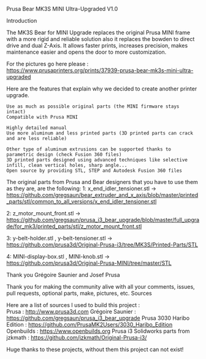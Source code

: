 Prusa Bear MK3S MINI Ultra-Upgraded V1.0

Introduction

The MK3S Bear for MINI Upgrade replaces the original Prusa MINI frame with a more rigid and reliable solution also it replaces the bowden to direct drive and dual Z-Axis. It allows faster prints, increases precision, makes maintenance easier and opens the door to more customization.

For the pictures go here please : 
https://www.prusaprinters.org/prints/37939-prusa-bear-mk3s-mini-ultra-upgraded

Here are the features that explain why we decided to create another printer upgrade.

    Use as much as possible original parts (the MINI firmware stays intact)
    Compatible with Prusa MINI
    
    Highly detailed manual
    Use more aluminum and less printed parts (3D printed parts can crack and are less reliable)
   
    Other type of aluminum extrusions can be supported thanks to parametric design (check Fusion 360 files)
    3D printed parts designed using advanced techniques like selective infill, clean vertical holes, sharp angle...
    Open source by providing STL, STEP and Autodesk Fusion 360 files

 
The original parts from Prusa and Bear designers that you have to use them as they are, are the following:
   1: x_end_idler_tensioner.stl -> https://github.com/gregsaun/bear_extruder_and_x_axis/blob/master/printed_parts/stl/common_to_all_versions/x_end_idler_tensioner.stl
    
   2: z_motor_mount_front.stl -> https://github.com/gregsaun/prusa_i3_bear_upgrade/blob/master/full_upgrade/for_mk3/printed_parts/stl/z_motor_mount_front.stl
    
   3: y-belt-holder.stl , y-belt-tensioner.stl -> https://github.com/prusa3d/Original-Prusa-i3/tree/MK3S/Printed-Parts/STL
    
   4: MINI-display-box.stl , MINI-knob.stl -> https://github.com/prusa3d/Original-Prusa-MINI/tree/master/STL



Thank you Grégoire Saunier and Josef Prusa

Thank you for making the community alive with all your comments, issues, pull requests, optional parts, make, pictures, etc.
Sources

Here are a list of sources I used to build this project :
    </br>
    Prusa : http://www.prusa3d.com
    Grégoire Saunier : https://github.com/gregsaun/prusa_i3_bear_upgrade
    Prusa 3030 Haribo Edition : https://github.com/PrusaMK2Users/3030_Haribo_Edition
    Openbuilds : https://www.openbuilds.org
    Prusa i3 Solidworks parts from jzkmath : https://github.com/jzkmath/Original-Prusa-i3/

Huge thanks to these projects, without them this project can not exist!
